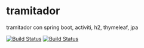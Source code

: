 # tramitador
tramitador con spring boot, activiti, h2, thymeleaf, jpa

[![Build Status](https://travis-ci.org/Rutenioh/tramitador.svg?branch=master)](https://travis-ci.org/Rutenioh/tramitador)
[![Build Status](https://circleci.com/gh/Rutenioh/tramitador.svg?style=shield)](https://circleci.com/gh/Rutenioh/tramitador) 
